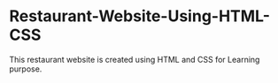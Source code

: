 # Restaurant-Website-Using-HTML-CSS

This restaurant website is created using HTML and CSS for Learning purpose.
